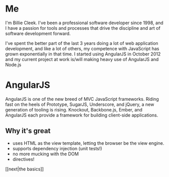 Me
==
I'm Billie Cleek. I've been a professional software developer since 1998, and I
have a passion for tools and processes that drive the discipline and art of
software development forward.

I've spent the better part of the last 3 years doing a lot of web application
development, and like a lot of others, my competence with JavaScript has grown
exponentially in that time. I started using AngularJS in October 2012 and my
current project at work is/will making heavy use of AngularJS and Node.js

AngularJS
=======
AngularJS is one of the new breed of MVC JavaScript frameworks. Riding fast on
the heels of Prototype, SugarJS, Underscore, and jQuery, a new generation of
tooling is rising. Knockout, Backbone.js, Ember, and AngularJS each provide a
framework for building client-side applications.

Why it's great
----------------
* uses HTML as the view template, letting the browser be the view engine.
* supports dependency injection (unit tests!)
* no more mucking with the DOM
* directives!

[[next|the basics]]
